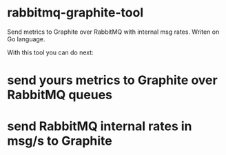 rabbitmq-graphite-tool
======================

Send metrics to Graphite over RabbitMQ with internal msg rates. Writen on Go language.

With this tool you can do next:

# send yours metrics to Graphite over RabbitMQ queues
# send RabbitMQ internal rates in msg/s to Graphite


